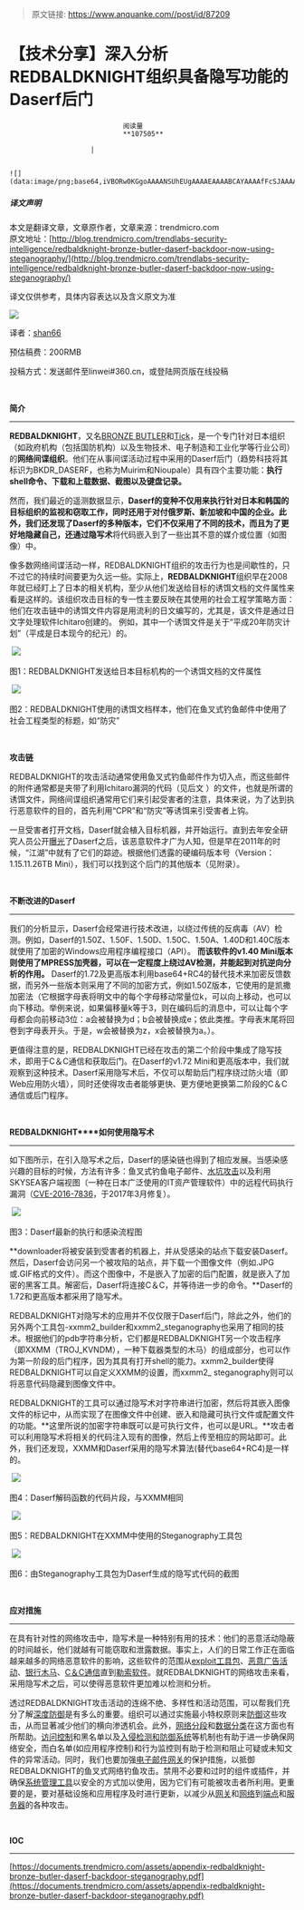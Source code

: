 > 原文链接: https://www.anquanke.com//post/id/87209 


# 【技术分享】深入分析REDBALDKNIGHT组织具备隐写功能的Daserf后门


                                阅读量   
                                **107505**
                            
                        |
                        
                                                                                                                                    ![](data:image/png;base64,iVBORw0KGgoAAAANSUhEUgAAAAEAAAABCAYAAAAfFcSJAAAAAXNSR0IArs4c6QAAAARnQU1BAACxjwv8YQUAAAAJcEhZcwAADsQAAA7EAZUrDhsAAAANSURBVBhXYzh8+PB/AAffA0nNPuCLAAAAAElFTkSuQmCC)
                                                                                            



##### 译文声明

本文是翻译文章，文章原作者，文章来源：trendmicro.com
                                <br>原文地址：[http://blog.trendmicro.com/trendlabs-security-intelligence/redbaldknight-bronze-butler-daserf-backdoor-now-using-steganography/](http://blog.trendmicro.com/trendlabs-security-intelligence/redbaldknight-bronze-butler-daserf-backdoor-now-using-steganography/)

译文仅供参考，具体内容表达以及含义原文为准

[![](https://p3.ssl.qhimg.com/t012ebd5246795fd69d.jpg)](https://p3.ssl.qhimg.com/t012ebd5246795fd69d.jpg)

译者：[shan66](http://bobao.360.cn/member/contribute?uid=2522399780)

预估稿费：200RMB

投稿方式：发送邮件至linwei#360.cn，或登陆网页版在线投稿

**<br>**

**简介**

****

**REDBALDKNIGHT**，又名[BRONZE BUTLER](http://securityaffairs.co/wordpress/64311/apt/bronze-butler-ttps.html)和[Tick](https://www.scmagazine.com/tick-cyberespionage-group-targets-japanese-firms-using-custom-malware/article/528602/)，是一个专门针对日本组织（如政府机构（包括国防机构）以及生物技术、电子制造和工业化学等行业公司）的**网络间谍组织**。他们在从事间谍活动过程中采用的Daserf后门（趋势科技将其标识为BKDR_DASERF，也称为Muirim和Nioupale）具有四个主要功能：**执行shell命令、下载和上载数据、截图以及键盘记录。**

然而，我们最近的遥测数据显示，**Daserf的变种不仅用来执行针对日本和韩国的目标组织的监视和窃取工作，同时还用于对付俄罗斯、新加坡和中国的企业。**此外，我们还发现了Daserf的多种版本，它们不仅采用了不同的技术，而且为了更好地隐藏自己，还通过**隐写术**将代码嵌入到了一些出其不意的媒介或位置（如图像）中。

像多数网络间谍活动一样，REDBALDKNIGHT组织的攻击行为也是间歇性的，只不过它的持续时间要更为久远一些。实际上，**REDBALDKNIGHT**组织早在2008年就已经盯上了日本的相关机构，至少从他们发送给目标的诱饵文档的文件属性来看是这样的。该组织攻击目标的专一性主要反映在其使用的社会工程学策略方面：他们在攻击链中的诱饵文件内容是用流利的日文编写的，尤其是，该文件是通过日文字处理软件Ichitaro创建的。 例如，其中一个诱饵文件是关于“平成20年防灾计划”（平成是日本现今的纪元）的。

 [![](https://p3.ssl.qhimg.com/t018195f3bf70565cf6.jpg)](https://p3.ssl.qhimg.com/t018195f3bf70565cf6.jpg)

图1：REDBALDKNIGHT发送给日本目标机构的一个诱饵文档的文件属性

 [![](https://p0.ssl.qhimg.com/t015653c07a0bce6192.jpg)](https://p0.ssl.qhimg.com/t015653c07a0bce6192.jpg)

图2：REDBALDKNIGHT使用的诱饵文档样本，他们在鱼叉式钓鱼邮件中使用了社会工程类型的标题，如“防灾”

<br>

**攻击链**

REDBALDKNIGHT的攻击活动通常使用鱼叉式钓鱼邮件作为切入点，而这些邮件的附件通常都是夹带了利用Ichitaro漏洞的代码（见后文 ）的文件，也就是所谓的诱饵文件，网络间谍组织通常用它们来引起受害者的注意，具体来说，为了达到执行恶意软件的目的，首先利用“CPR”和“防灾”等诱饵来引受害者上钩。

一旦受害者打开文档，Daserf就会植入目标机器，并开始运行。直到去年安全研究人员公开[曝光](http://blog.jpcert.or.jp/2017/01/2016-in-review-top-cyber-security-trends-in-japan.html)了Daserf之后，该恶意软件才广为人知，但是早在2011年的时候，“江湖”中就有了它们的踪迹。根据他们透露的硬编码版本号（Version：1.15.11.26TB Mini），我们可以找到这个后门的其他版本（见附录）。

 

**不断改进的Daserf**

****

我们的分析显示，Daserf会经常进行技术改进，以绕过传统的反病毒（AV）检测。例如，Daserf的1.50Z、1.50F、1.50D、1.50C、1.50A、1.40D和1.40C版本就使用了加密的Windows应用程序编程接口（API）。 **而该软件的v1.40 Mini版本则使用了MPRESS加壳器，可以在一定程度上绕过AV检测，并能起到对抗逆向分析的作用。** Daserf的1.72及更高版本利用base64+RC4的替代技术来加密反馈数据，而另外一些版本则采用了不同的加密方式，例如1.50Z版本，它使用的是凯撒加密法（它根据字母表将明文中的每个字母移动常量位k，可以向上移动，也可以向下移动。举例来说，如果偏移量k等于3，则在编码后的消息中，可以让每个字母都会向前移动3位：a会被替换为d；b会被替换成e；依此类推。字母表末尾将回卷到字母表开头。于是，w会被替换为z，x会被替换为a。）。

更值得注意的是，REDBALDKNIGHT已经在攻击的第二个阶段中集成了隐写技术，即用于C＆C通信和获取后门。在Daserf的v1.72 Mini和更高版本中，我们就观察到这种技术。Daserf采用隐写术后，不仅可以帮助后门程序绕过防火墙（即Web应用防火墙），同时还使得攻击者能够更快、更方便地更换第二阶段的C＆C通信或后门程序。

 

**REDBALDKNIGHT****如何使用隐写术**

****

如下图所示，在引入隐写术之后，Daserf的感染链也得到了相应发展。当感染感兴趣的目标的时候，方法有许多：鱼叉式钓鱼电子邮件、[水坑攻击](https://www.trendmicro.com/vinfo/us/threat-encyclopedia/web-attack/137/watering-hole-101)以及利用SKYSEA客户端视图（一种在日本广泛使用的IT资产管理软件）中的远程代码执行漏洞（[CVE-2016-7836](https://www.jpcert.or.jp/english/at/2016/at160051.html)，于2017年3月修复）。

 [![](https://p1.ssl.qhimg.com/t01cff9adfd6e63e8c8.jpg)](https://p1.ssl.qhimg.com/t01cff9adfd6e63e8c8.jpg)

图3：Daserf最新的执行和感染流程图

**downloader将被安装到受害者的机器上，并从受感染的站点下载安装Daserf。然后，Daserf会访问另一个被攻陷的站点，并下载一个图像文件（例如.JPG或.GIF格式的文件）。而这个图像中，不是嵌入了加密的后门配置，就是嵌入了加密的黑客工具。解密后，Daserf将连接C＆C，并等待进一步的命令。**Daserf的1.72和更高版本都采用了隐写术。

REDBALDKNIGHT对隐写术的应用并不仅仅限于Daserf后门，除此之外，他们的另外两个工具包-xxmm2_builder和xxmm2_steganography也采用了相同的技术。根据他们的pdb字符串分析，它们都是REDBALDKNIGHT另一个攻击程序（即XXMM（TROJ_KVNDM），一种下载器类型的木马）的组成部分，也可以作为第一阶段的后门程序，因为其具有打开shell的能力。xxmm2_builder使得REDBALDKNIGHT可以自定义XXMM的设置，而xxmm2_ steganography则可以将恶意代码隐藏到图像文件中。

REDBALDKNIGHT的工具可以通过隐写术对字符串进行加密，然后将其嵌入图像文件的标记中，从而实现了在图像文件中创建、嵌入和隐藏可执行文件或配置文件的功能。**这里所说的加密字符串既可以是可执行文件，也可以是URL。**攻击者可以利用隐写术将相关的代码注入现有的图像，然后上传至相应的网站即可。此外，我们还发现，XXMM和Daserf采用的隐写术算法(替代base64+RC4)是一样的。

 [![](https://p0.ssl.qhimg.com/t017c822d36b8cc2b3c.jpg)](https://p0.ssl.qhimg.com/t017c822d36b8cc2b3c.jpg)

图4：Daserf解码函数的代码片段，与XXMM相同

 [![](https://p1.ssl.qhimg.com/t013de8c2a554b1d085.jpg)](https://p1.ssl.qhimg.com/t013de8c2a554b1d085.jpg)

图5：REDBALDKNIGHT在XXMM中使用的Steganography工具包

 [![](https://p5.ssl.qhimg.com/t016e06f34f1d9e95c9.png)](https://p5.ssl.qhimg.com/t016e06f34f1d9e95c9.png)

图6：由Steganography工具包为Daserf生成的隐写式代码的截图

 

**应对措施**

****

在具有针对性的网络攻击中，隐写术是一种特别有用的技术：他们的恶意活动隐蔽的时间越长，他们就越有可能窃取和泄露数据。事实上，人们的日常工作正在面临越来越多的网络恶意软件的影响，这些软件的范围从[exploit工具包](http://blog.trendmicro.com/trendlabs-security-intelligence/updated-sundown-exploit-kit-uses-steganography/)、[恶意广告活动](http://blog.trendmicro.com/trendlabs-security-intelligence/microsoft-patches-ieedge-zeroday-used-in-adgholas-malvertising-campaign/)、[银行木马](http://blog.trendmicro.com/trendlabs-security-intelligence/sunsets-and-cats-can-be-hazardous-to-your-online-bank-account/)、[C＆C通信](http://blog.trendmicro.com/trendlabs-security-intelligence/malware-campaign-targets-south-korean-banks-uses-pinterest-as-cc-channel/)直到[勒索软件](http://blog.trendmicro.com/trendlabs-security-intelligence/picture-perfect-crylocker-ransomware-sends-user-information-as-png-files/)。就REDBALDKNIGHT的网络攻击来看，采用隐写术之后，可以使得恶意软件更加难以检测和分析。

透过REDBALDKNIGHT攻击活动的连绵不绝、多样性和活动范围，可以帮我们充分了解[深度防御](https://www.trendmicro.com/vinfo/us/security/news/cyber-attacks/form-strategies-based-on-these-targeted-attack-stages)是有多么的重要。组织可以通过实施最小特权原则来[防御](http://blog.trendmicro.com/trendlabs-security-intelligence/7-places-to-check-for-signs-of-a-targeted-attack-in-your-network/)这些攻击，从而显著减少他们的横向渗透机会。此外，[网络分段](https://www.trendmicro.com/vinfo/us/security/news/cyber-attacks/protecting-data-through-network-segmentation)和[数据分类](https://www.trendmicro.com/vinfo/us/security/news/cyber-attacks/keeping-digital-assets-safe-need-for-data-classification)在这方面也有所帮助。[访问控制](https://www.trendmicro.com/vinfo/us/security/definition/application-control)和黑名单以及[入侵检测和防御系统](https://www.trendmicro.com/en_us/business/products/network/integrated-atp/next-gen-intrusion-prevention-system.html)等机制也有助于进一步确保网络安全，而白名单(如应用程序控制)和行为监控则有助于检测和阻止可疑或未知文件的异常活动。同时，我们也要加强[电子邮件网关](https://www.trendmicro.com/vinfo/us/security/news/cybercrime-and-digital-threats/infosec-guide-email-threats)的保护措施，以抵御REDBALDKNIGHT的鱼叉式网络钓鱼攻击。禁用不必要和过时的组件或插件，并确保[系统管理工具](https://www.trendmicro.com/vinfo/us/security/news/cybercrime-and-digital-threats/best-practices-securing-sysadmin-tools)以安全的方式加以使用，因为它们有可能被攻击者所利用。更重要的是，要对基础设施和应用程序及时进行更新，以减少从[网关](http://www.trendmicro.com/us/business/complete-user-protection/index.html)和[网络](http://www.trendmicro.com/us/enterprise/security-risk-management/deep-discovery/#network-protection)到[端点](http://www.trendmicro.com/us/enterprise/product-security/vulnerability-protection/)和[服务器](http://www.trendmicro.com/us/enterprise/cloud-solutions/deep-security/software/)的各种攻击。

<br>

**IOC**

****

[https://documents.trendmicro.com/assets/appendix-redbaldknight-bronze-butler-daserf-backdoor-steganography.pdf](https://documents.trendmicro.com/assets/appendix-redbaldknight-bronze-butler-daserf-backdoor-steganography.pdf)
